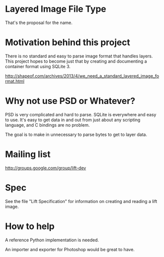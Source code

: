 # Layered Image File Type
That's the proposal for the name.

# Motivation behind this project
There is no standard and easy to parse image format that handles layers.  This project hopes to become just that by creating and documenting a container format using SQLite 3.

http://shapeof.com/archives/2013/4/we_need_a_standard_layered_image_format.html

# Why not use PSD or Whatever?
PSD is very complicated and hard to parse.  SQLite is everywhere and easy to use.  It's easy to get data in and out from just about any scripting language, and C bindings are no problem.

The goal is to make in unnecessary to parse bytes to get to layer data.

# Mailing list
http://groups.google.com/group/lift-dev

# Spec
See the file "Lift Specification" for information on creating and reading a lift image.

# How to help

A reference Python implementation is needed.

An importer and exporter for Photoshop would be great to have.
